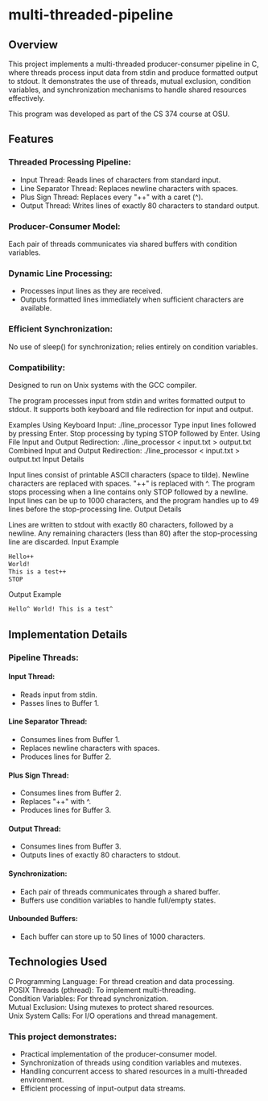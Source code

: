 # multi-threaded-pipeline

## Overview

This project implements a multi-threaded producer-consumer pipeline in C, where threads process input data from stdin and produce formatted output to stdout. It demonstrates the use of threads, mutual exclusion, condition variables, and synchronization mechanisms to handle shared resources effectively.

This program was developed as part of the CS 374 course at OSU.

## Features

### Threaded Processing Pipeline:
- Input Thread: Reads lines of characters from standard input.
- Line Separator Thread: Replaces newline characters with spaces.
- Plus Sign Thread: Replaces every "++" with a caret (^).
- Output Thread: Writes lines of exactly 80 characters to standard output.
  
### Producer-Consumer Model:
Each pair of threads communicates via shared buffers with condition variables.

### Dynamic Line Processing:
- Processes input lines as they are received. 
- Outputs formatted lines immediately when sufficient characters are available.

### Efficient Synchronization: 
No use of sleep() for synchronization; relies entirely on condition variables.

### Compatibility: 
Designed to run on Unix systems with the GCC compiler.


The program processes input from stdin and writes formatted output to stdout. It supports both keyboard and file redirection for input and output.

Examples
Using Keyboard Input:
./line_processor
Type input lines followed by pressing Enter.
Stop processing by typing STOP followed by Enter.
Using File Input and Output Redirection:
./line_processor < input.txt > output.txt
Combined Input and Output Redirection:
./line_processor < input.txt > output.txt
Input Details

Input lines consist of printable ASCII characters (space to tilde).
Newline characters are replaced with spaces.
"++" is replaced with ^.
The program stops processing when a line contains only STOP followed by a newline.
Input lines can be up to 1000 characters, and the program handles up to 49 lines before the stop-processing line.
Output Details

Lines are written to stdout with exactly 80 characters, followed by a newline.
Any remaining characters (less than 80) after the stop-processing line are discarded.
Input Example

```bash
Hello++
World!
This is a test++
STOP
```
Output Example
```bash
Hello^ World! This is a test^
```
## Implementation Details

### Pipeline Threads:
#### Input Thread:
- Reads input from stdin.
- Passes lines to Buffer 1.
#### Line Separator Thread:
- Consumes lines from Buffer 1.
- Replaces newline characters with spaces.
- Produces lines for Buffer 2.
#### Plus Sign Thread:
- Consumes lines from Buffer 2.
- Replaces "++" with ^.
- Produces lines for Buffer 3.
#### Output Thread:
- Consumes lines from Buffer 3.
- Outputs lines of exactly 80 characters to stdout.
#### Synchronization:
- Each pair of threads communicates through a shared buffer.
- Buffers use condition variables to handle full/empty states.
#### Unbounded Buffers:
- Each buffer can store up to 50 lines of 1000 characters.

## Technologies Used

C Programming Language: For thread creation and data processing.  
POSIX Threads (pthread): To implement multi-threading.  
Condition Variables: For thread synchronization.  
Mutual Exclusion: Using mutexes to protect shared resources.  
Unix System Calls: For I/O operations and thread management.  


### This project demonstrates:

- Practical implementation of the producer-consumer model.
- Synchronization of threads using condition variables and mutexes.
- Handling concurrent access to shared resources in a multi-threaded environment.
- Efficient processing of input-output data streams.
